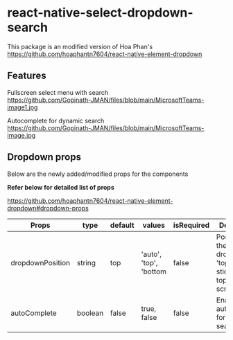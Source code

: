 # react-native-select-dropdown-search

This package is an modified version of Hoa Phan's https://github.com/hoaphantn7604/react-native-element-dropdown

## Features
Fullscreen select menu with search\
https://github.com/Gopinath-JMAN/files/blob/main/MicrosoftTeams-image1.jpg

Autocomplete for dynamic search\
https://github.com/Gopinath-JMAN/files/blob/main/MicrosoftTeams-image.jpg

## Dropdown props
Below are the newly added/modified props for the components

**Refer below for detailed list of props** 

https://github.com/hoaphantn7604/react-native-element-dropdown#dropdown-props

| Props       | type      | default | values | isRequired | Description |
| ----------- | ----------- | --------- | -------- | ----------- | -----------|
| dropdownPosition | string | top | 'auto', 'top', 'bottom | false | Position of the dropdown. 'top' makes it stick to the top of the screen
| autoComplete   | boolean | false | true, false | false | Enables autocomplete for dynamic search
